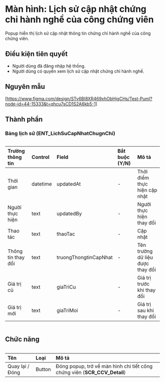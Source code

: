 # Màn hình: Lịch sử cập nhật chứng chỉ hành nghề của công chứng viên
Popup hiển thị lịch sử cập nhật thông tin chứng chỉ hành nghề của công chứng viên.

## Điều kiện tiên quyết
- Người dùng đã đăng nhập hệ thống.
- Người dùng có quyền xem lịch sử cập nhật chứng chỉ hành nghề.

## Nguyên mẫu
[https://www.figma.com/design/STv6BI8XR469xhObHjgCHs/Test-Puml?node-id=44-15333&t=qhcu7sCD1S2A6kb5-1]

## Thành phần

### Bảng lịch sử (ENT_LichSuCapNhatChugnChi)

<div style="overflow-x:auto">

| Trường thông tin   | Control  | Field                 | Bắt buộc (Y/N) | Mô tả                            |
|:-------------------|:---------|:----------------------|:---------------|:---------------------------------|
| Thời gian          | datetime | updatedAt             | -              | Thời điểm thực hiện cập nhật     |
| Người thực hiện    | text     | updatedBy             | -              | Người thực hiện thay đổi         |
| Thao tác           | text     | thaoTac               | -              | Cập nhật                         |
| Thông tin thay đổi | text     | truongThongtinCapNhat | -              | Tên trường dữ liệu được thay đổi |
| Giá trị cũ         | text     | giaTriCu              | -              | Giá trị trước khi thay đổi       |
| Giá trị mới        | text     | giaTriMoi             | -              | Giá trị sau khi thay đổi         |

</div>

## Chức năng

<div style="overflow-x:auto">

| Tên              | Loại    | Mô tả                                                |
| :--------------- | :------ | :--------------------------------------------------- |
| Quay lại / Đóng  | Button  | Đóng popup, trở về màn hình chi tiết công chứng viên (**SCR_CCV_Detail**) |

</div>
